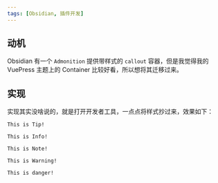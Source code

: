 ```yaml
---
tags: [Obsidian, 插件开发]
---
```


## 动机

Obsidian 有一个 `Admonition` 提供带样式的 `callout` 容器，但是我觉得我的 VuePress 主题上的 Container 比较好看，所以想将其迁移过来。

## 实现

实现其实没啥说的，就是打开开发者工具，一点点将样式抄过来，效果如下：

```tip
This is Tip!
```

```info
This is Info!
```

```note
This is Note!
```

```warning
This is Warning!
```

```danger
This is danger!
```

